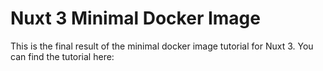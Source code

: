 # Nuxt 3 Minimal Docker Image

This is the final result of the minimal docker image tutorial for Nuxt 3. You can find the tutorial here:
